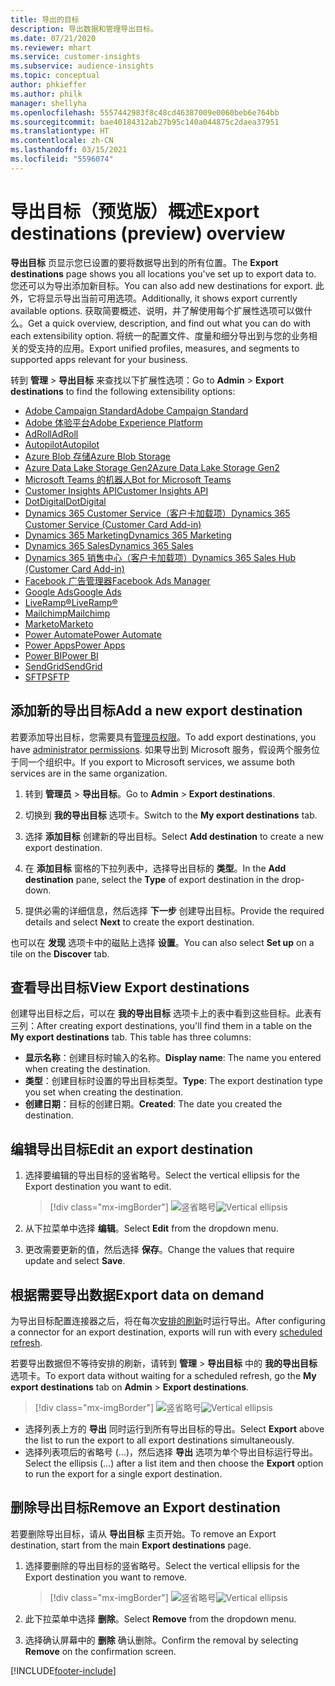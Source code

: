 ```yaml
---
title: 导出的目标
description: 导出数据和管理导出目标。
ms.date: 07/21/2020
ms.reviewer: mhart
ms.service: customer-insights
ms.subservice: audience-insights
ms.topic: conceptual
author: phkieffer
ms.author: philk
manager: shellyha
ms.openlocfilehash: 5557442983f8c48cd46387009e0060beb6e764bb
ms.sourcegitcommit: bae40184312ab27b95c140a044875c2daea37951
ms.translationtype: HT
ms.contentlocale: zh-CN
ms.lasthandoff: 03/15/2021
ms.locfileid: "5596074"
---
```

# <a name="export-destinations-preview-overview"></a><span data-ttu-id="f63ad-103">导出目标（预览版）概述</span><span class="sxs-lookup"><span data-stu-id="f63ad-103">Export destinations (preview) overview</span></span>

<span data-ttu-id="f63ad-104">**导出目标** 页显示您已设置的要将数据导出到的所有位置。</span><span class="sxs-lookup"><span data-stu-id="f63ad-104">The **Export destinations** page shows you all locations you've set up to export data to.</span></span> <span data-ttu-id="f63ad-105">您还可以为导出添加新目标。</span><span class="sxs-lookup"><span data-stu-id="f63ad-105">You can also add new destinations for export.</span></span> <span data-ttu-id="f63ad-106">此外，它将显示导出当前可用选项。</span><span class="sxs-lookup"><span data-stu-id="f63ad-106">Additionally, it shows export currently available options.</span></span> <span data-ttu-id="f63ad-107">获取简要概述、说明，并了解使用每个扩展性选项可以做什么。</span><span class="sxs-lookup"><span data-stu-id="f63ad-107">Get a quick overview, description, and find out what you can do with each extensibility option.</span></span> <span data-ttu-id="f63ad-108">将统一的配置文件、度量和细分导出到与您的业务相关的受支持的应用。</span><span class="sxs-lookup"><span data-stu-id="f63ad-108">Export unified profiles, measures, and segments to supported apps relevant for your business.</span></span>

<span data-ttu-id="f63ad-109">转到 **管理** > **导出目标** 来查找以下扩展性选项：</span><span class="sxs-lookup"><span data-stu-id="f63ad-109">Go to **Admin** > **Export destinations** to find the following extensibility options:</span></span>

- [<span data-ttu-id="f63ad-110">Adobe Campaign Standard</span><span class="sxs-lookup"><span data-stu-id="f63ad-110">Adobe Campaign Standard</span></span>](export-adobe-campaign-standard.md)
- [<span data-ttu-id="f63ad-111">Adobe 体验平台</span><span class="sxs-lookup"><span data-stu-id="f63ad-111">Adobe Experience Platform</span></span>](export-adobe-experience-platform.md)
- [<span data-ttu-id="f63ad-112">AdRoll</span><span class="sxs-lookup"><span data-stu-id="f63ad-112">AdRoll</span></span>](export-adroll.md)
- [<span data-ttu-id="f63ad-113">Autopilot</span><span class="sxs-lookup"><span data-stu-id="f63ad-113">Autopilot</span></span>](export-autopilot.md)
- [<span data-ttu-id="f63ad-114">Azure Blob 存储</span><span class="sxs-lookup"><span data-stu-id="f63ad-114">Azure Blob Storage</span></span>](export-azure-blob-storage.md)
- [<span data-ttu-id="f63ad-115">Azure Data Lake Storage Gen2</span><span class="sxs-lookup"><span data-stu-id="f63ad-115">Azure Data Lake Storage Gen2</span></span>](export-azure-data-lake-storage-gen2.md)
- [<span data-ttu-id="f63ad-116">Microsoft Teams 的机器人</span><span class="sxs-lookup"><span data-stu-id="f63ad-116">Bot for Microsoft Teams</span></span>](export-teams-bot.md)
- [<span data-ttu-id="f63ad-117">Customer Insights API</span><span class="sxs-lookup"><span data-stu-id="f63ad-117">Customer Insights API</span></span>](apis.md)
- [<span data-ttu-id="f63ad-118">DotDigital</span><span class="sxs-lookup"><span data-stu-id="f63ad-118">DotDigital</span></span>](export-dotdigital.md)
- [<span data-ttu-id="f63ad-119">Dynamics 365 Customer Service（客户卡加载项）</span><span class="sxs-lookup"><span data-stu-id="f63ad-119">Dynamics 365 Customer Service (Customer Card Add-in)</span></span>](customer-card-add-in.md)
- [<span data-ttu-id="f63ad-120">Dynamics 365 Marketing</span><span class="sxs-lookup"><span data-stu-id="f63ad-120">Dynamics 365 Marketing</span></span>](export-dynamics365-marketing.md)
- [<span data-ttu-id="f63ad-121">Dynamics 365 Sales</span><span class="sxs-lookup"><span data-stu-id="f63ad-121">Dynamics 365 Sales</span></span>](export-dynamics365-sales.md)
- [<span data-ttu-id="f63ad-122">Dynamics 365 销售中心（客户卡加载项）</span><span class="sxs-lookup"><span data-stu-id="f63ad-122">Dynamics 365 Sales Hub (Customer Card Add-in)</span></span>](customer-card-add-in.md)
- [<span data-ttu-id="f63ad-123">Facebook 广告管理器</span><span class="sxs-lookup"><span data-stu-id="f63ad-123">Facebook Ads Manager</span></span>](export-facebook.md)
- [<span data-ttu-id="f63ad-124">Google Ads</span><span class="sxs-lookup"><span data-stu-id="f63ad-124">Google Ads</span></span>](export-google-ads.md)
- [<span data-ttu-id="f63ad-125">LiveRamp&reg;</span><span class="sxs-lookup"><span data-stu-id="f63ad-125">LiveRamp&reg;</span></span>](export-liveramp.md)
- [<span data-ttu-id="f63ad-126">Mailchimp</span><span class="sxs-lookup"><span data-stu-id="f63ad-126">Mailchimp</span></span>](export-mailchimp.md)
- [<span data-ttu-id="f63ad-127">Marketo</span><span class="sxs-lookup"><span data-stu-id="f63ad-127">Marketo</span></span>](export-marketo.md)
- [<span data-ttu-id="f63ad-128">Power Automate</span><span class="sxs-lookup"><span data-stu-id="f63ad-128">Power Automate</span></span>](export-power-automate.md)
- [<span data-ttu-id="f63ad-129">Power Apps</span><span class="sxs-lookup"><span data-stu-id="f63ad-129">Power Apps</span></span>](export-power-apps.md)
- [<span data-ttu-id="f63ad-130">Power BI</span><span class="sxs-lookup"><span data-stu-id="f63ad-130">Power BI</span></span>](export-power-bi.md)
- [<span data-ttu-id="f63ad-131">SendGrid</span><span class="sxs-lookup"><span data-stu-id="f63ad-131">SendGrid</span></span>](export-sendgrid.md)
- [<span data-ttu-id="f63ad-132">SFTP</span><span class="sxs-lookup"><span data-stu-id="f63ad-132">SFTP</span></span>](export-sftp.md)

## <a name="add-a-new-export-destination"></a><span data-ttu-id="f63ad-133">添加新的导出目标</span><span class="sxs-lookup"><span data-stu-id="f63ad-133">Add a new export destination</span></span>

<span data-ttu-id="f63ad-134">若要添加导出目标，您需要具有[管理员权限](permissions.md)。</span><span class="sxs-lookup"><span data-stu-id="f63ad-134">To add export destinations, you have [administrator permissions](permissions.md).</span></span> <span data-ttu-id="f63ad-135">如果导出到 Microsoft 服务，假设两个服务位于同一个组织中。</span><span class="sxs-lookup"><span data-stu-id="f63ad-135">If you export to Microsoft services, we assume both services are in the same organization.</span></span>

1. <span data-ttu-id="f63ad-136">转到 **管理员** > **导出目标**。</span><span class="sxs-lookup"><span data-stu-id="f63ad-136">Go to **Admin** > **Export destinations**.</span></span>

1. <span data-ttu-id="f63ad-137">切换到 **我的导出目标** 选项卡。</span><span class="sxs-lookup"><span data-stu-id="f63ad-137">Switch to the **My export destinations** tab.</span></span>

1. <span data-ttu-id="f63ad-138">选择 **添加目标** 创建新的导出目标。</span><span class="sxs-lookup"><span data-stu-id="f63ad-138">Select **Add destination** to create a new export destination.</span></span>

1. <span data-ttu-id="f63ad-139">在 **添加目标** 窗格的下拉列表中，选择导出目标的 **类型**。</span><span class="sxs-lookup"><span data-stu-id="f63ad-139">In the **Add destination** pane, select the **Type** of export destination in the drop-down.</span></span>

1. <span data-ttu-id="f63ad-140">提供必需的详细信息，然后选择 **下一步** 创建导出目标。</span><span class="sxs-lookup"><span data-stu-id="f63ad-140">Provide the required details and select **Next** to create the export destination.</span></span>

<span data-ttu-id="f63ad-141">也可以在 **发现** 选项卡中的磁贴上选择 **设置**。</span><span class="sxs-lookup"><span data-stu-id="f63ad-141">You can also select **Set up** on a tile on the **Discover** tab.</span></span>

## <a name="view-export-destinations"></a><span data-ttu-id="f63ad-142">查看导出目标</span><span class="sxs-lookup"><span data-stu-id="f63ad-142">View Export destinations</span></span>

<span data-ttu-id="f63ad-143">创建导出目标之后，可以在 **我的导出目标** 选项卡上的表中看到这些目标。此表有三列：</span><span class="sxs-lookup"><span data-stu-id="f63ad-143">After creating export destinations, you'll find them in a table on the **My export destinations** tab. This table has three columns:</span></span>

- <span data-ttu-id="f63ad-144">**显示名称**：创建目标时输入的名称。</span><span class="sxs-lookup"><span data-stu-id="f63ad-144">**Display name**: The name you entered when creating the destination.</span></span>
- <span data-ttu-id="f63ad-145">**类型**：创建目标时设置的导出目标类型。</span><span class="sxs-lookup"><span data-stu-id="f63ad-145">**Type**: The export destination type you set when creating the destination.</span></span>
- <span data-ttu-id="f63ad-146">**创建日期**：目标的创建日期。</span><span class="sxs-lookup"><span data-stu-id="f63ad-146">**Created**: The date you created the destination.</span></span>

## <a name="edit-an-export-destination"></a><span data-ttu-id="f63ad-147">编辑导出目标</span><span class="sxs-lookup"><span data-stu-id="f63ad-147">Edit an export destination</span></span>

1. <span data-ttu-id="f63ad-148">选择要编辑的导出目标的竖省略号。</span><span class="sxs-lookup"><span data-stu-id="f63ad-148">Select the vertical ellipsis for the Export destination you want to edit.</span></span>

   > [!div class="mx-imgBorder"]
   > <span data-ttu-id="f63ad-149">![竖省略号](media/export-destinations-page-ellipsis.png "竖省略号")</span><span class="sxs-lookup"><span data-stu-id="f63ad-149">![Vertical ellipsis](media/export-destinations-page-ellipsis.png "Vertical ellipsis")</span></span>

1. <span data-ttu-id="f63ad-150">从下拉菜单中选择 **编辑**。</span><span class="sxs-lookup"><span data-stu-id="f63ad-150">Select **Edit** from the dropdown menu.</span></span>

1. <span data-ttu-id="f63ad-151">更改需要更新的值，然后选择 **保存**。</span><span class="sxs-lookup"><span data-stu-id="f63ad-151">Change the values that require update and select **Save**.</span></span>

## <a name="export-data-on-demand"></a><span data-ttu-id="f63ad-152">根据需要导出数据</span><span class="sxs-lookup"><span data-stu-id="f63ad-152">Export data on demand</span></span>

<span data-ttu-id="f63ad-153">为导出目标配置连接器之后，将在每次[安排的刷新](system.md#schedule-tab)时运行导出。</span><span class="sxs-lookup"><span data-stu-id="f63ad-153">After configuring a connector for an export destination, exports will run with every [scheduled refresh](system.md#schedule-tab).</span></span>

<span data-ttu-id="f63ad-154">若要导出数据但不等待安排的刷新，请转到 **管理** > **导出目标** 中的 **我的导出目标** 选项卡。</span><span class="sxs-lookup"><span data-stu-id="f63ad-154">To export data without waiting for a scheduled refresh, go the **My export destinations** tab on **Admin** > **Export destinations**.</span></span>

> [!div class="mx-imgBorder"]
> <span data-ttu-id="f63ad-155">![竖省略号](media/export-destinations-page-ellipsis.png "竖省略号")</span><span class="sxs-lookup"><span data-stu-id="f63ad-155">![Vertical ellipsis](media/export-destinations-page-ellipsis.png "Vertical ellipsis")</span></span>

- <span data-ttu-id="f63ad-156">选择列表上方的 **导出** 同时运行到所有导出目标的导出。</span><span class="sxs-lookup"><span data-stu-id="f63ad-156">Select **Export** above the list to run the export to all export destinations simultaneously.</span></span>
- <span data-ttu-id="f63ad-157">选择列表项后的省略号 (...)，然后选择 **导出** 选项为单个导出目标运行导出。</span><span class="sxs-lookup"><span data-stu-id="f63ad-157">Select the ellipsis (...) after a list item and then choose the **Export** option to run the export for a single export destination.</span></span>

## <a name="remove-an-export-destination"></a><span data-ttu-id="f63ad-158">删除导出目标</span><span class="sxs-lookup"><span data-stu-id="f63ad-158">Remove an Export destination</span></span>

<span data-ttu-id="f63ad-159">若要删除导出目标，请从 **导出目标** 主页开始。</span><span class="sxs-lookup"><span data-stu-id="f63ad-159">To remove an Export destination, start from the main **Export destinations** page.</span></span>

1. <span data-ttu-id="f63ad-160">选择要删除的导出目标的竖省略号。</span><span class="sxs-lookup"><span data-stu-id="f63ad-160">Select the vertical ellipsis for the Export destination you want to remove.</span></span>

   > [!div class="mx-imgBorder"]
   > <span data-ttu-id="f63ad-161">![竖省略号](media/export-destinations-page-ellipsis.png "竖省略号")</span><span class="sxs-lookup"><span data-stu-id="f63ad-161">![Vertical ellipsis](media/export-destinations-page-ellipsis.png "Vertical ellipsis")</span></span>

2. <span data-ttu-id="f63ad-162">此下拉菜单中选择 **删除**。</span><span class="sxs-lookup"><span data-stu-id="f63ad-162">Select **Remove** from the dropdown menu.</span></span>

3. <span data-ttu-id="f63ad-163">选择确认屏幕中的 **删除** 确认删除。</span><span class="sxs-lookup"><span data-stu-id="f63ad-163">Confirm the removal by selecting **Remove** on the confirmation screen.</span></span>


[!INCLUDE[footer-include](../includes/footer-banner.md)]